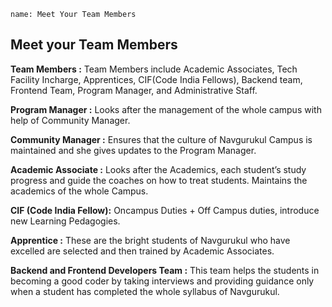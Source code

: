 ```ngMeta
name: Meet Your Team Members
```

## Meet your Team Members

**Team Members :** Team Members include Academic Associates, Tech Facility Incharge, Apprentices, CIF(Code India Fellows), Backend team, Frontend Team, Program Manager, and Administrative Staff.

**Program Manager :** Looks after the management of the whole campus with help of Community Manager.

**Community Manager :** Ensures that the culture of Navgurukul Campus is maintained and she gives updates to the Program Manager.

**Academic Associate :** Looks after the Academics, each student’s study progress and guide the coaches on how to treat students. Maintains the academics of the whole Campus.

**CIF (Code India Fellow):** Oncampus Duties + Off Campus duties, introduce new Learning Pedagogies.

**Apprentice :** These are the bright students of Navgurukul who have excelled are selected and then trained by Academic Associates.

**Backend and Frontend Developers Team :** This team helps the students in becoming a good coder by taking interviews and providing guidance only when a student has completed the whole syllabus of Navgurukul.




